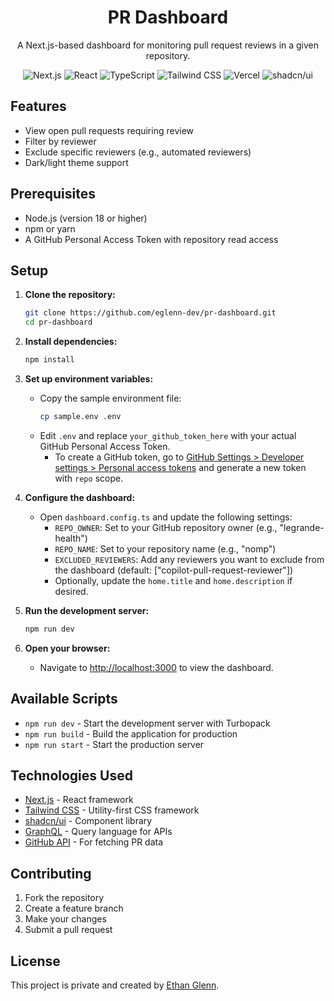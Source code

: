 <div align="center">
    <h1>PR Dashboard</h1>
    <p>A Next.js-based dashboard for monitoring pull request reviews in a given repository.</p>
    <p>
        <img alt="Next.js" src="https://img.shields.io/badge/-Next.js-000000?style=flat-square&logo=next.js&logoColor=white" />
        <img alt="React" src="https://img.shields.io/badge/-React-61DAFB?style=flat-square&logo=react&logoColor=white" />
        <img alt="TypeScript" src="https://img.shields.io/badge/-TypeScript-3178C6?style=flat-square&logo=typescript&logoColor=white" />
        <img alt="Tailwind CSS" src="https://img.shields.io/badge/-Tailwind%20CSS-38B2AC?style=flat-square&logo=tailwind-css&logoColor=white" />
        <img alt="Vercel" src="https://img.shields.io/badge/-Vercel-000000?style=flat-square&logo=vercel&logoColor=white" />
        <img alt="shadcn/ui" src="https://img.shields.io/badge/-shadcn%2Fui-111827?style=flat-square&logo=shadcnui&logoColor=white" />
    </p>
</div>

## Features

-   View open pull requests requiring review
-   Filter by reviewer
-   Exclude specific reviewers (e.g., automated reviewers)
-   Dark/light theme support

## Prerequisites

-   Node.js (version 18 or higher)
-   npm or yarn
-   A GitHub Personal Access Token with repository read access

## Setup

1. **Clone the repository:**

    ```bash
    git clone https://github.com/eglenn-dev/pr-dashboard.git
    cd pr-dashboard
    ```

2. **Install dependencies:**

    ```bash
    npm install
    ```

3. **Set up environment variables:**

    - Copy the sample environment file:
        ```bash
        cp sample.env .env
        ```
    - Edit `.env` and replace `your_github_token_here` with your actual GitHub Personal Access Token.
        - To create a GitHub token, go to [GitHub Settings > Developer settings > Personal access tokens](https://github.com/settings/personal-access-tokens) and generate a new token with `repo` scope.

4. **Configure the dashboard:**

    - Open `dashboard.config.ts` and update the following settings:
        - `REPO_OWNER`: Set to your GitHub repository owner (e.g., "legrande-health")
        - `REPO_NAME`: Set to your repository name (e.g., "nomp")
        - `EXCLUDED_REVIEWERS`: Add any reviewers you want to exclude from the dashboard (default: ["copilot-pull-request-reviewer"])
        - Optionally, update the `home.title` and `home.description` if desired.

5. **Run the development server:**

    ```bash
    npm run dev
    ```

6. **Open your browser:**
    - Navigate to [http://localhost:3000](http://localhost:3000) to view the dashboard.

## Available Scripts

-   `npm run dev` - Start the development server with Turbopack
-   `npm run build` - Build the application for production
-   `npm run start` - Start the production server

## Technologies Used

-   [Next.js](https://nextjs.org) - React framework
-   [Tailwind CSS](https://tailwindcss.com) - Utility-first CSS framework
-   [shadcn/ui](https://ui.shadcn.com) - Component library
-   [GraphQL](https://graphql.org) - Query language for APIs
-   [GitHub API](https://docs.github.com/en/rest) - For fetching PR data

## Contributing

1. Fork the repository
2. Create a feature branch
3. Make your changes
4. Submit a pull request

## License

This project is private and created by [Ethan Glenn](https://ethanglenn.dev).
